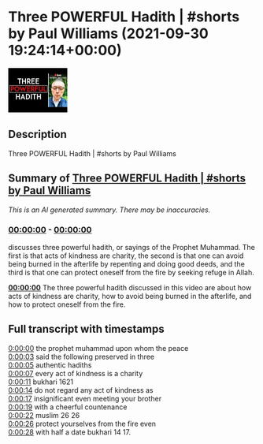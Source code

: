 # Three POWERFUL Hadith | #shorts by Paul Williams (2021-09-30 19:24:14+00:00)

![alt Three POWERFUL Hadith | #shorts by Paul Williams](SShHyz5VOtU.jpg "Three POWERFUL Hadith | #shorts by Paul Williams")

## Description

Three POWERFUL Hadith | #shorts by Paul Williams

## Summary of [Three POWERFUL Hadith | #shorts by Paul Williams](https://www.youtube.com/watch?v=SShHyz5VOtU)


*This is an AI generated summary. There may be inaccuracies. [](/)*

### [00:00:00](https://www.youtube.com/watch?v=SShHyz5VOtU&t=0) - [00:00:00](https://www.youtube.com/watch?v=SShHyz5VOtU&t=0)

discusses three powerful hadith, or sayings of the Prophet Muhammad. The first is that acts of kindness are charity, the second is that one can avoid being burned in the afterlife by repenting and doing good deeds, and the third is that one can protect oneself from the fire by seeking refuge in Allah.

**[00:00:00](https://www.youtube.com/watch?v=SShHyz5VOtU&t=0)** The three powerful hadith discussed in this video are about how acts of kindness are charity, how to avoid being burned in the afterlife, and how to protect oneself from the fire.

## Full transcript with timestamps

[0:00:00](https://youtu.be/SShHyz5VOtU?t=0) the prophet muhammad upon whom the peace  
[0:00:03](https://youtu.be/SShHyz5VOtU?t=3) said the following preserved in three  
[0:00:05](https://youtu.be/SShHyz5VOtU?t=5) authentic hadiths  
[0:00:07](https://youtu.be/SShHyz5VOtU?t=7) every act of kindness is a charity  
[0:00:11](https://youtu.be/SShHyz5VOtU?t=11) bukhari 1621  
[0:00:14](https://youtu.be/SShHyz5VOtU?t=14) do not regard any act of kindness as  
[0:00:17](https://youtu.be/SShHyz5VOtU?t=17) insignificant even meeting your brother  
[0:00:19](https://youtu.be/SShHyz5VOtU?t=19) with a cheerful countenance  
[0:00:22](https://youtu.be/SShHyz5VOtU?t=22) muslim 26 26  
[0:00:26](https://youtu.be/SShHyz5VOtU?t=26) protect yourselves from the fire even  
[0:00:28](https://youtu.be/SShHyz5VOtU?t=28) with half a date bukhari 14 17.  
